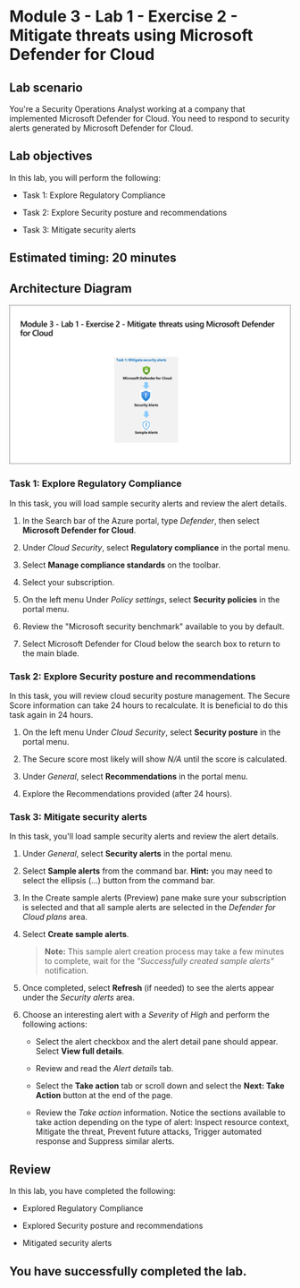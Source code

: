 # Module 3 - Lab 1 - Exercise 2 - Mitigate threats using Microsoft Defender for Cloud

## Lab scenario

You're a Security Operations Analyst working at a company that implemented Microsoft Defender for Cloud. You need to respond to security alerts generated by Microsoft Defender for Cloud.

## Lab objectives

In this lab, you will perform the following:
 
- Task 1: Explore Regulatory Compliance

- Task 2: Explore Security posture and recommendations

- Task 3: Mitigate security alerts
  
## Estimated timing: 20 minutes

## Architecture Diagram

  ![Picture 1](../Media/SC200-Lab_Diagrams_Mod3_L1_Ex2.png)
  
### Task 1: Explore Regulatory Compliance

In this task, you will load sample security alerts and review the alert details.  

1. In the Search bar of the Azure portal, type *Defender*, then select **Microsoft Defender for Cloud**.

1. Under *Cloud Security*, select **Regulatory compliance** in the portal menu.

1. Select **Manage compliance standards** on the toolbar.

1. Select your subscription.

1. On the left menu Under *Policy settings*, select **Security policies** in the portal menu.

1. Review the "Microsoft security benchmark" available to you by default.

1. Select Microsoft Defender for Cloud below the search box to return to the main blade.

### Task 2: Explore Security posture and recommendations

In this task, you will review cloud security posture management. The Secure Score information can take 24 hours to recalculate.  It is beneficial to do this task again in 24 hours.

1. On the left menu Under *Cloud Security*, select **Security posture** in the portal menu.

1. The Secure score most likely will show *N/A* until the score is calculated.

1. Under *General*, select **Recommendations** in the portal menu.

1. Explore the Recommendations provided (after 24 hours).

### Task 3: Mitigate security alerts

In this task, you'll load sample security alerts and review the alert details.

1. Under *General*, select **Security alerts** in the portal menu.

1. Select **Sample alerts** from the command bar. **Hint:** you may need to select the ellipsis (...) button from the command bar.

1. In the Create sample alerts (Preview) pane make sure your subscription is selected and that all sample alerts are selected in the *Defender for Cloud plans* area.

1. Select **Create sample alerts**.  

    >**Note:** This sample alert creation process may take a few minutes to complete, wait for the *"Successfully created sample alerts"* notification.

1. Once completed, select **Refresh** (if needed) to see the alerts appear under the *Security alerts* area.

1. Choose an interesting alert with a *Severity* of *High* and perform the following actions:

    - Select the alert checkbox and the alert detail pane should appear. Select **View full details**.

    - Review and read the *Alert details* tab.

    - Select the **Take action** tab or scroll down and select the **Next: Take Action** button at the end of the page.

    - Review the *Take action* information. Notice the sections available to take action depending on the type of alert: Inspect resource context, Mitigate the threat, Prevent future attacks, Trigger automated response and Suppress similar alerts.

## Review

In this lab, you have completed the following:

- Explored Regulatory Compliance

- Explored Security posture and recommendations

- Mitigated security alerts

## You have successfully completed the lab. 
